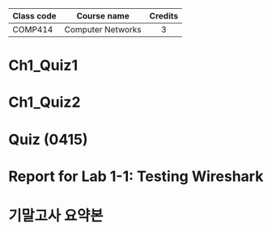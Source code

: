 | Class code | Course name       | Credits |
| ---------- | ----------------- | :-----: |
| COMP414    | Computer Networks |    3    |

# Ch1_Quiz1

# Ch1_Quiz2

# Quiz (0415)

# Report for Lab 1-1: Testing Wireshark

# 기말고사 요약본
